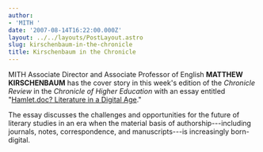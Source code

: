 ```yaml
---
author:
- 'MITH '
date: '2007-08-14T16:22:00.000Z'
layout: ../../layouts/PostLayout.astro
slug: kirschenbaum-in-the-chronicle
title: Kirschenbaum in the Chronicle
---
```


MITH Associate Director and Associate Professor of English **MATTHEW KIRSCHENBAUM** has the cover story in this week's edition of the _Chronicle Review_ in the _Chronicle of Higher Education_ with an essay entitled "[Hamlet.doc? Literature in a Digital Age](http://web.archive.org/web/20090716182737/http://chronicle.com/free/v53/i50/50b00801.htm)."

The essay discusses the challenges and opportunities for the future of literary studies in an era when the material basis of authorship---including journals, notes, correspondence, and manuscripts---is increasingly born-digital.